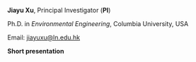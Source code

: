 **Jiayu Xu**, Principal Investigator (**PI**)

Ph.D. in *Environmental Engineering*, Columbia University, USA

Email: <jiayuxu@ln.edu.hk>

**Short presentation**  


